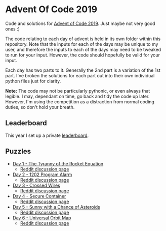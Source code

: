 # Advent Of Code 2019

Code and solutions for [Advent of Code 2019](http://adventofcode.com/2019).
Just maybe not very good ones :)

The code relating to each day of advent is held in its own folder within this
repository. Note that the inputs for each of the days may be unique to my
user, and therefore the inputs to each of the days may need to be tweaked to
run for your input. However, the code should hopefully be valid for your
input.

Each day has two parts to it. Generally the 2nd part is a variation of the 1st
part. I've broken the solutions for each part out into their own individual
python files just for clarity.

**Note:** The code may not be particularly pythonic, or even always that legible.
I may, dependant on time, go back and tidy the code up later. However, I'm
using the competition as a distraction from normal coding duties, so don't
hold your breath.

## Leaderboard

This year I set up a private [leaderboard](leaderboard.json).

## Puzzles

  * [Day 1 - The Tyranny of the Rocket Equation](./day_01/README.md)
    * [Reddit discussion page](https://www.reddit.com/r/adventofcode/comments/e4axxe/2019_day_1_solutions/)
  * [Day 2 - 1202 Program Alarm](./day_02/README.md)
    * [Reddit discussion page](https://www.reddit.com/r/adventofcode/comments/e4u0rw/2019_day_2_solutions/)
  * [Day 3 - Crossed Wires](./day_03/README.md)
    * [Reddit discussion page](https://www.reddit.com/r/adventofcode/comments/e4u0rw/2019_day_3_solutions/)
  * [Day 4 - Secure Container](./day_04/README.md)
    * [Reddit discussion page](https://www.reddit.com/r/adventofcode/comments/e5u5fv/2019_day_4_solutions/)
  * [Day 5 - Sunny with a Chance of Asteroids](./day_05/README.md)
    * [Reddit discussion page](https://www.reddit.com/r/adventofcode/comments/e6carb/2019_day_5_solutions/)
  * [Day 6 - Universal Orbit Map](./day_06/README.md)
    * [Reddit discussion page](https://www.reddit.com/r/adventofcode/comments/e6tyva/2019_day_6_solutions/)
